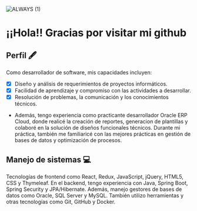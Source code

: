![ALWAYS  (1)](https://user-images.githubusercontent.com/84203012/127755163-785d2d5c-0ed4-45bf-8096-4f0b3ffaf7b5.png)






# ¡¡Hola!! Gracias por visitar mi github
## Perfil 🖋️
Como desarrollador de software, mis capacidades incluyen:

- [x] Diseño y análisis de requerimientos de proyectos informáticos.
- [x] Facilidad de aprendizaje y compromiso con las actividades a desarrollar.
- [x] Resolución de problemas, la comunicación y los conocimientos técnicos.
- Además, tengo experiencia como practicante desarrollador Oracle ERP Cloud, donde realicé la creación de reportes, generacion de plantillas y colaboré en la solución de diseños
funcionales técnicos. Durante mi práctica, también me familiaricé con las mejores prácticas en gestión de bases de datos y optimización de procesos.

## Manejo de sistemas :computer:
Tecnologías de frontend como React, Redux, JavaScript, jQuery, HTML5, CSS y Thymeleaf. En el backend, tengo experiencia con Java, Spring Boot, Spring Security y JPA/Hibernate. Además, manejo gestores de bases de datos como Oracle, SQL Server y MySQL. También utilizo herramientas y otras tecnologías como Git, GitHub y Docker.

